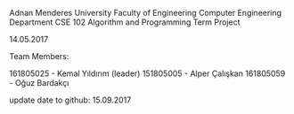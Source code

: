 Adnan Menderes University
Faculty of Engineering
Computer Engineering Department
CSE 102 Algorithm and Programming
Term Project 

14.05.2017

Team Members:

161805025 - Kemal Yıldırım (leader)
151805005 - Alper Çalışkan
161805059 - Oğuz Bardakçı

update date to github: 15.09.2017
